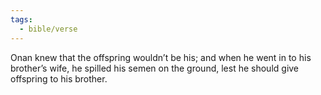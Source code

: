 ```yaml
---
tags:
  - bible/verse
---
```

Onan knew that the offspring wouldn’t be his; and when he went in to his brother’s wife, he spilled his semen on the ground, lest he should give offspring to his brother.